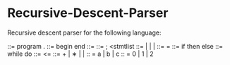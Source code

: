 # Recursive-Descent-Parser
Recursive descent parser for the following language:

<program> ::=	 program <block> .
<block> ::=	 begin <stmtlist> end
<stmtlist> ::= 	<stmt> <morestmts>
<morestmts> ::=	 ; <stmtlist
<stmt> ::=	<assign>  |  <ifstmt>  |  <whilestmt>  |  <block>
<assign> ::=	<variable> = <expr>
<ifstmt> ::=	if <testexpr> then <stmt> else <stmt>
<whilestmt> ::= 	while <testexpr> do <stmt>
<testexpr> ::=	<variable> <= <expr>
<expr> ::=	+ <expr> <expr>  |  ∗ <expr> <expr>  |  <variable>  |  <digit>
<variable> :: = 	a | b | c
<digit> :: = 	0 | 1 | 2
